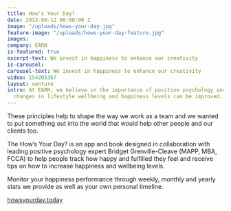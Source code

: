 ```yaml
---
title: How's Your Day?
date: 2013-09-12 00:00:00 Z
image: "/uploads/hows-your-day.jpg"
feature-image: "/uploads/hows-your-day-feature.jpg"
images:
company: EARN
is-featured: true
excerpt-text: We invest in happiness to enhance our creativity
is-carousel: 
carousel-text: We invest in happiness to enhance our creativity
video: 154205367
layout: venture
intro: At EARN, we believe in the importance of positive psychology and that small
  changes in lifestyle wellbeing and happiness levels can be improved.
---
```


These principles help to shape the way we work as a team and we wanted to put something out into the world that would help other people and our clients too.

The How’s Your Day? is an app and book designed in collaboration with leading positive psychology expert Bridget Grenville-Cleave (MAPP, MBA, FCCA) to help people track how happy and fulfilled they feel and receive tips on how to increase happiness and wellbeing levels.

Monitor your happiness performance through weekly, monthly and yearly stats we provide as well as your own personal timeline.

[howsyourday.today](http://howsyourday.today)